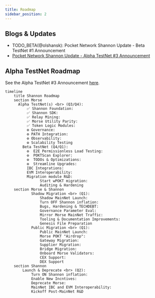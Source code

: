 ```yaml
---
title: Roadmap
sidebar_position: 2
---
```


## Blogs & Updates

- TODO_BETA(@olshansk): Pocket Network Shannon Update - Beta TestNet #1 Announcement
- [Pocket Network Shannon Update - Alpha TestNet #3 Announcement](https://medium.com/decentralized-infrastructure/pocket-network-shannon-update-alpha-testnet-3-eca539a9e111)

## Alpha TestNet Roadmap

See the Alpha TestNet #3 Announcement [here](https://medium.com/decentralized-infrastructure/pocket-network-shannon-update-alpha-testnet-3-eca539a9e111).

```mermaid
timeline
    title Shannon Roadmap
    section Morse
      Alpha TestNet(s) <br> (Q3/Q4):
	      ✅ Shannon Foundation:
	      ✅ Shannon SDK:
	      ✅ Relay Mining:
	      ✅ Morse Utility Parity:
	      ✅ Token Logic Modules:
	      ⚙️ Governance:
	      ⚙️ PATH Integration:
	      ⚙️ Observability:
	      ⚙️ Scalability Testing
	    Beta TestNet (Q4/Q1):
	      ⚙️  E2E Permissionless Load Testing:
	      ⚙️  POKTScan Explorer:
	      ⚙️  TODOs & Optimizations:
	      ⚙️  Streamline Upgrades:
	      IBC Integrations:
	      EVM Interoperability:
	      Migration module R&D:
				Start wPOKT migration:
				Auditing & Hardening
    section Morse & Shannon
			Shadow Migration <br> (Q1):
				Shadow MainNet Launch:
                Turn OFF Shannon inflation:
				Bugs, Hardening & TECHDEBT:
				Governance Parameter Eval:
				Mirror Morse MainNet Traffic:
				Tooling & Documentation Improvements:
				Genesis File Preparation
			Public Migration <br> (Q1):
                Public MainNet Launch:
				Morse POKT "Airdrop":
				Gateway Migration:
                Supplier Migration:
				Bridge Migration:
				Onboard Morse Validators:
				CEX Support:
                DEX Support
    section Shannon
	    Launch & Deprecate <br> (Q2):
            Turn ON Shannon inflation:
		    Enable New Incntives:
		    Deprecate Morse:
            MainNet IBC and EVM Interoperability:
		    Kickoff Post-MainNet R&D
```
